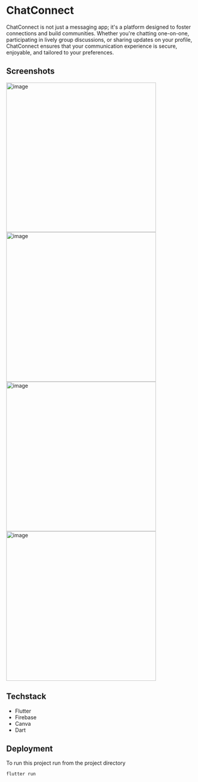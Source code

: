 # ChatConnect

ChatConnect is not just a messaging app; it's a platform designed to foster connections and build communities. Whether you're chatting one-on-one, participating in lively group discussions, or sharing updates on your profile, ChatConnect ensures that your communication experience is secure, enjoyable, and tailored to your preferences.

## Screenshots
<img width="400" alt="image" src="https://github.com/ArinNigam/Chat-App/assets/99138286/01063c60-49b9-4ace-b242-fe888bf64497">
<img width="400" alt="image" src="https://github.com/ArinNigam/Chat-App/assets/99138286/dd1ce013-49c9-41c6-b414-63076efe2e73">
<img width="400" alt="image" src="https://github.com/ArinNigam/Chat-App/assets/99138286/60e51afa-2ae2-4dff-b753-d7eb4f9a7f09">
<img width="400" alt="image" src="https://github.com/ArinNigam/Chat-App/assets/99138286/f06e1281-374e-4000-925f-b15d5381b361">

## Techstack
- Flutter
- Firebase
- Canva
- Dart
  
## Deployment

To run this project run from the project directory

```bash
flutter run
```










